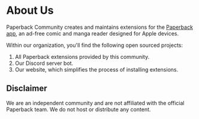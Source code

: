 # About Us

Paperback Community creates and maintains extensions for the [Paperback app](https://paperback.moe), an ad-free comic and manga reader designed for Apple devices.

Within our organization, you'll find the following open sourced projects:

1. All Paperback extensions provided by this community.
2. Our Discord server bot.
3. Our website, which simplifies the process of installing extensions.

## Disclaimer

We are an independent community and are not affiliated with the official Paperback team. We do not host or distribute any content.
